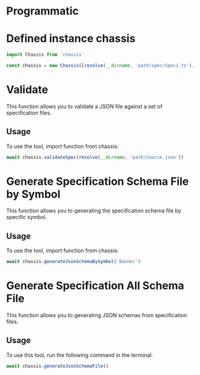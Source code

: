 # Programmatic

# Defined instance chassis

```ts
import Chassis from 'chassis'

const chassis = new Chassis([resolve(__dirname, 'path/spec/Spec1.ts'), resolve(__dirname, 'path/spec/Spec2.ts')])
```

# Validate

This function allows you to validate a JSON file against a set of specification files.

## Usage

To use the tool, import function from chassis:

```ts
await chassis.validateSpec(resolve(__dirname, 'path/source.json'))
```

# Generate Specification Schema File by Symbol

This function allows you to generating the specification schema file by specific symbol.

## Usage

To use the tool, import function from chassis:

```ts
await chassis.generateJsonSchemaBySymbol('Banner')
```

# Generate Specification All Schema File

This function allows you to generating JSON schemas from specification files.

## Usage

To use this tool, run the following command in the terminal:

```ts
await chassis.generateJsonSchemaFile()
```
